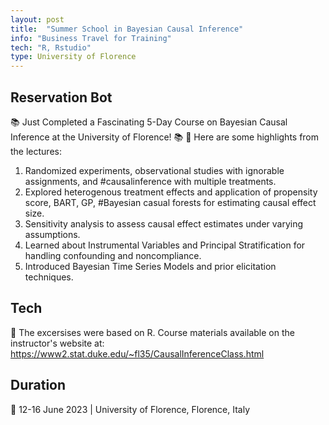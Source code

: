 ```yaml
---
layout: post
title:  "Summer School in Bayesian Causal Inference"
info: "Business Travel for Training"
tech: "R, Rstudio"
type: University of Florence
---
```


## Reservation Bot 
📚 Just Completed a Fascinating 5-Day Course on Bayesian Causal Inference at the University of Florence! 📚
🔹 Here are some highlights from the lectures:
1.	Randomized experiments, observational studies with ignorable assignments, and #causalinference with multiple treatments.
2.	Explored heterogenous treatment effects and application of propensity score, BART, GP, #Bayesian casual forests for estimating causal effect size.
3.	Sensitivity analysis to assess causal effect estimates under varying assumptions.
4.	Learned about Instrumental Variables and Principal Stratification for handling confounding and noncompliance.
5.	Introduced Bayesian Time Series Models and prior elicitation techniques.

## Tech
🔹 The excersises were based on R. Course materials available on the instructor's website at:
https://www2.stat.duke.edu/~fl35/CausalInferenceClass.html

## Duration
🔹 12-16 June 2023 | University of Florence, Florence, Italy 
